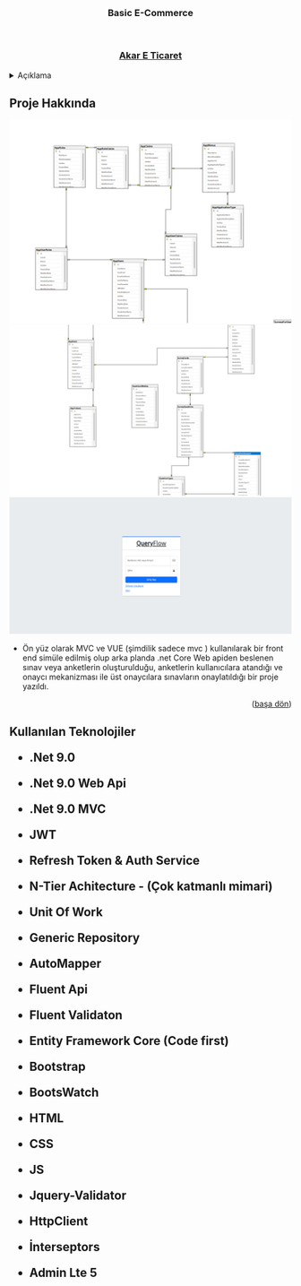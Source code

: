 <a name="readme-top"></a>





<!-- PROJECT LOGO -->
<br />

<div align="center">
  <h3 align="center">Basic E-Commerce</h3>
  <br>
  <h3> <a href=""> Akar E Ticaret</a> </h3> 
</div>



<!-- TABLE OF CONTENTS -->
<details>
  <summary>Açıklama</summary>
  <ol>
    <li>
      <a href="#Proje-Hakkinda">Proje Hakkında</a>
    </li>
    <li>
      <a href="#teknolojiler">Kullanılan Teknolojiler </a>
    </li>
      </ol>
</details>



<!-- ABOUT THE PROJECT -->
<h2 id="Proje-Hakkinda"> Proje Hakkında </h2>

<img src ="https://raw.githubusercontent.com/mberkayakardev/QueryFlowApp/refs/heads/master/CoreMVC/Resimler/1.png"/>
<img src ="https://raw.githubusercontent.com/mberkayakardev/QueryFlowApp/refs/heads/master/CoreMVC/Resimler/2.png"/>
<img src ="https://raw.githubusercontent.com/mberkayakardev/QueryFlowApp/refs/heads/master/CoreMVC/Resimler/3.png"/>
 
   
* Ön yüz olarak MVC ve VUE (şimdilik sadece mvc ) kullanılarak bir front end simüle edilmiş olup arka planda .net Core Web apiden beslenen sınav veya anketlerin oluşturulduğu, anketlerin kullanıcılara atandığı ve onaycı mekanizması ile üst onaycılara sınavların onaylatıldığı bir proje yazıldı.  

<p align="right">(<a href="#readme-top">başa dön</a>)</p>


<h2 id="teknolojiler"> Kullanılan Teknolojiler </id>

* .Net 9.0

* .Net 9.0 Web Api

* .Net 9.0 MVC

* JWT

* Refresh Token & Auth Service 

* N-Tier Achitecture - (Çok katmanlı mimari)

* Unit Of Work

* Generic Repository

* AutoMapper

* Fluent Api

* Fluent Validaton

* Entity Framework Core (Code first)

* Bootstrap

* BootsWatch

* HTML

* CSS

* JS

* Jquery-Validator

* HttpClient

* İnterseptors

* Admin Lte 5


